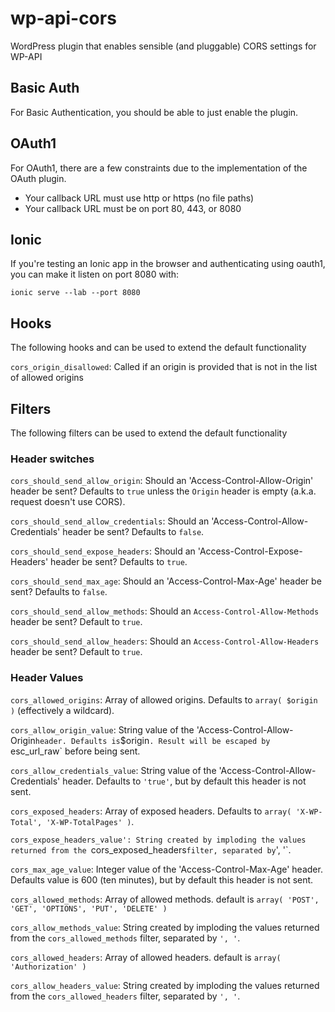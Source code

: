 # wp-api-cors
WordPress plugin that enables sensible (and pluggable) CORS settings for WP-API

Basic Auth
---

For Basic Authentication, you should be able to just enable the plugin.

OAuth1
---

For OAuth1, there are a few constraints due to the implementation of the OAuth plugin.

* Your callback URL must use http or https (no file paths)
* Your callback URL must be on port 80, 443, or 8080

Ionic
---

If you're testing an Ionic app in the browser and authenticating using oauth1, you can make it listen on port 8080 with:

`ionic serve --lab --port 8080`

Hooks
---

The following hooks and can be used to extend the default functionality

`cors_origin_disallowed`: Called if an origin is provided that is not in the list of allowed origins


Filters
---

The following filters can be used to extend the default functionality

### Header switches

`cors_should_send_allow_origin`: Should an 'Access-Control-Allow-Origin' header be sent? Defaults to `true` unless the `Origin` header is empty (a.k.a. request doesn't use CORS).

`cors_should_send_allow_credentials`: Should an 'Access-Control-Allow-Credentials' header be sent? Defaults to `false`.

`cors_should_send_expose_headers`: Should an 'Access-Control-Expose-Headers' header be sent? Defaults to `true`.

`cors_should_send_max_age`: Should an 'Access-Control-Max-Age' header be sent? Defaults to `false`.

`cors_should_send_allow_methods`: Should an `Access-Control-Allow-Methods` header be sent? Default to `true`.

`cors_should_send_allow_headers`: Should an `Access-Control-Allow-Headers` header be sent? Default to `true`.

### Header Values

`cors_allowed_origins`: Array of allowed origins. Defaults to `array( $origin )` (effectively a wildcard).

`cors_allow_origin_value`: String value of the 'Access-Control-Allow-Origin` header. Defaults is `$origin`. Result will be escaped by `esc_url_raw` before being sent.

`cors_allow_credentials_value`: String value of the 'Access-Control-Allow-Credentials' header. Defaults to `'true'`, but by default this header is not sent.

`cors_exposed_headers`: Array of exposed headers. Defaults to `array( 'X-WP-Total', 'X-WP-TotalPages' )`.

`cors_expose_headers_value': String created by imploding the values returned from the `cors_exposed_headers` filter, separated by `', '`.

`cors_max_age_value`: Integer value of the 'Access-Control-Max-Age' header. Defaults value is 600 (ten minutes), but by default this header is not sent.

`cors_allowed_methods`: Array of allowed methods. default is `array( 'POST', 'GET', 'OPTIONS', 'PUT', 'DELETE' )`

`cors_allow_methods_value`: String created by imploding the values returned from the `cors_allowed_methods` filter, separated by `', '`.

`cors_allowed_headers`: Array of allowed headers. default is `array( 'Authorization' )`

`cors_allow_headers_value`: String created by imploding the values returned from the `cors_allowed_headers` filter, separated by `', '`.
